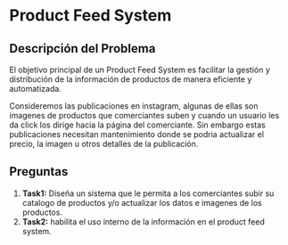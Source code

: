 #  Product Feed System

## Descripción del Problema

El objetivo principal de un Product Feed System es facilitar la gestión y distribución de la información de productos de manera eficiente y automatizada.

Consideremos las publicaciones en instagram, algunas de ellas son imagenes de productos que comerciantes suben y cuando un usuario les da click los dirige hacia la página del comerciante. Sin embargo estas publicaciones necesitan mantenimiento donde se podria actualizar el precio, la imagen u otros detalles de la publicación.


## Preguntas

1. **Task1:** Diseña un sistema que le permita a los comerciantes subir su catalogo de productos y/o actualizar los datos e imagenes de los productos.
2. **Task2:** habilita el uso interno de la información en el product feed system.



